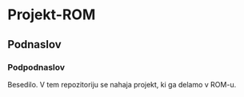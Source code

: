 # Projekt-ROM
## Podnaslov
### Podpodnaslov
Besedilo. V tem repozitoriju se nahaja projekt, ki ga delamo v ROM-u.

